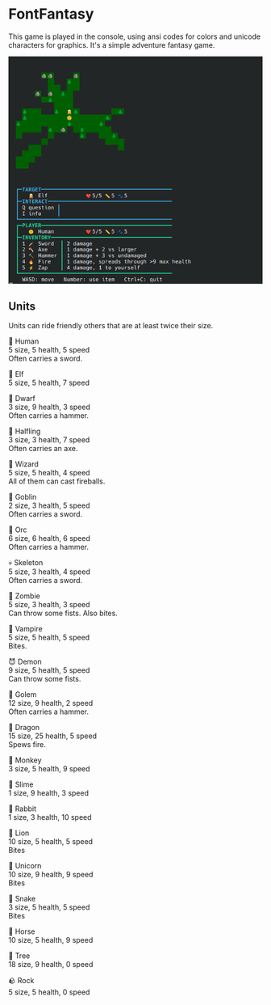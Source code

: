 # FontFantasy

This game is played in the console, using ansi codes for colors and unicode characters for graphics.
It's a simple adventure fantasy game.

![screenshot](screenshot.png)

## Units

Units can ride friendly others that are at least twice their size.

🙂 Human<br>
5 size, 5 health, 5 speed<br>
Often carries a sword.

🧝 Elf<br>
5 size, 5 health, 7 speed

🧔 Dwarf<br>
3 size, 9 health, 3 speed<br>
Often carries a hammer.

🧔 Halfling<br>
3 size, 3 health, 7 speed<br>
Often carries an axe.

🧙 Wizard<br>
5 size, 5 health, 4 speed<br>
All of them can cast fireballs.

👺 Goblin<br>
2 size, 3 health, 5 speed<br>
Often carries a sword.

👹 Orc<br>
6 size, 6 health, 6 speed<br>
Often carries a hammer.

💀 Skeleton<br>
5 size, 3 health, 4 speed<br>
Often carries a sword.

🧟 Zombie<br>
5 size, 3 health, 3 speed<br>
Can throw some fists. Also bites.

🧛 Vampire<br>
5 size, 5 health, 5 speed<br>
Bites.

😈 Demon<br>
9 size, 5 health, 5 speed<br>
Can throw some fists. 

🗿 Golem<br>
12 size, 9 health, 2 speed<br>
Often carries a hammer.

🐲 Dragon<br>
15 size, 25 health, 5 speed<br>
Spews fire.

🐒 Monkey<br>
3 size, 5 health, 9 speed

🫧 Slime<br>
1 size, 9 health, 3 speed

🐇 Rabbit<br>
1 size, 3 health, 10 speed

🦁 Lion<br>
10 size, 5 health, 5 speed<br>
Bites

🦄 Unicorn<br>
10 size, 9 health, 9 speed<br>
Bites

🐍 Snake<br>
3 size, 5 health, 5 speed<br>
Bites

🐎 Horse<br>
10 size, 5 health, 9 speed

🌲 Tree<br>
18 size, 9 health, 0 speed

🪨 Rock<br>
5 size, 5 health, 0 speed
